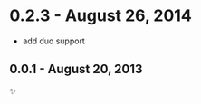 
0.2.3 - August 26, 2014
==================

 * add duo support

0.0.1 - August 20, 2013
-----------------------
:sparkles: